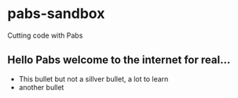 # pabs-sandbox
Cutting code with Pabs


## Hello Pabs welcome to the internet for real...

* This bullet but not a sillver  bullet, a lot to learn
* another bullet
